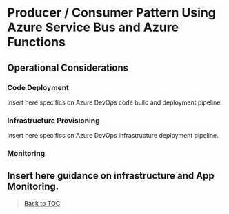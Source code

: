 # Producer / Consumer Pattern Using Azure Service Bus and Azure Functions
## Operational Considerations
### Code Deployment
Insert here specifics on Azure DevOps code build and deployment pipeline.
### Infrastructure Provisioning
Insert here specifics on Azure DevOps infrastructure deployment pipeline.
### Monitoring
Insert here guidance on infrastructure and App Monitoring.
---
> [Back to TOC](../README.md#TOC)